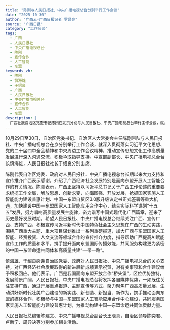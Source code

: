 ```yaml
---
title: "陈刚与人民日报社、中央广播电视总台分别举行工作会谈"
date: "2025-10-30"
author: "广西云-广西日报记者 罗昌亮"
source: "广西日报"
category: "工作会谈"
tags:
  - 广西
  - 人民日报社
  - 中央广播电视总台
  - 陈刚
  - 宣传合作
  - 人工智能
  - 东盟
keywords_zh:
  - 陈刚
  - 慎海雄
  - 于绍良
  - 广西
  - 人民日报社
  - 中央广播电视总台
  - 宣传合作
  - 人工智能
  - 东盟
description: |
  广西壮族自治区党委书记陈刚在北京分别与人民日报社、中央广播电视总台举行工作会谈，就深化宣传合作、特别是围绕广西与东盟的人工智能合作、经贸投资、人文交流等领域进行深入交流。双方表示将加强合作，共同讲好新时代壮美广西故事，提升面向东蒙的国际传播效能。
---
```


10月29日至30日，自治区党委书记、自治区人大常委会主任陈刚带队与人民日报社、中央广播电视总台在京分别举行工作会谈，就深入贯彻落实习近平文化思想、党的二十届四中全会精神和中央周边工作会议精神，推动宣传思想文化工作高质量发展进行深入沟通交流，积极争取指导支持。中宣部副部长、中央广播电视总台台长慎海雄，人民日报社社长于绍良分别出席。

陈刚代表自治区党委、政府对人民日报社、中央广播电视总台长期以来大力支持和宣传推介广西表示感谢，介绍了广西经济社会发展特别是面向东盟开展人工智能合作的有关情况。陈刚表示，广西正坚持以习近平总书记关于广西工作论述的重要要求统揽工作全局，解放思想、创新求变，向海图强、开放发展，抢抓国家实施人工智能能力建设普惠计划、中国—东盟自贸区3.0版升级议定书正式签署等重大机遇，加快建设中国—东盟国家人工智能应用合作中心，结合实际科学谋划“十五五”发展，努力唱响高质量发展主旋律，奋力谱写中国式现代化广西篇章，迎来了历史最好发展时期。希望人民日报社、中央广播电视总台继续关注广西、宣传广西、支持广西，积极宣传习近平新时代中国特色社会主义思想在广西的生动实践，围绕广西重大主题、重大项目谋划推出一系列重磅报道，加大广西与东盟国家人工智能、经贸投资、人文交流等领域合作的宣传推介力度，指导帮助广西提高AI赋能宣传工作的质量和水平，携手提升面向东盟国际传播效能，共同服务构建更为紧密的中国—东盟命运共同体和高质量共建“一带一路”。

慎海雄、于绍良感谢自治区党委、政府对人民日报社、中央广播电视总台的关心支持，对广西经济社会发展取得的新进展新成绩表示祝贺，对有关事项和合作建议给予积极回应。他们表示，广西是我国面向东盟开放合作“桥头堡”，区位优势独特，发展前景广阔，人民日报社、中央广播电视总台将发挥各自媒体优势，一如既往关注支持广西，通过开展重点报道、主题宣传等方式，聚力聚焦广西高质量发展，生动讲好新时代壮美广西建设的新实践、新创造、新担当、新作为，携手推动面向东盟的媒体合作，积极参与中国—东盟国家人工智能应用合作中心建设，共同服务国家实施人工智能能力建设普惠计划，为推动构建中国—东盟命运共同体贡献力量。

人民日报社总编辑陈建文、中央广播电视总台副台长王晓真，自治区领导陈奕君、卢新宁、周异决等分别参加相关活动。